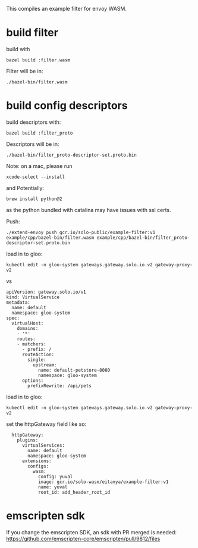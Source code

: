 This compiles an example filter for envoy WASM.

# build filter
build with
```
bazel build :filter.wasm
```

Filter will be in:
```
./bazel-bin/filter.wasm
```

# build config descriptors

build descriptors with:
```
bazel build :filter_proto
```

Descriptors will be in:
```
./bazel-bin/filter_proto-descriptor-set.proto.bin
```

Note: 
on a mac, please run
```
xcode-select --install
```

and Potentially:
```
brew install python@2
```
as the python bundled with catalina may have issues with ssl certs.



Push:
```
./extend-envoy push gcr.io/solo-public/example-filter:v1 example/cpp/bazel-bin/filter.wasm example/cpp/bazel-bin/filter_proto-descriptor-set.proto.bin
```

load in to gloo:
```
kubectl edit -n gloo-system gateways.gateway.solo.io.v2 gateway-proxy-v2
```

vs
```
apiVersion: gateway.solo.io/v1
kind: VirtualService
metadata:
  name: default
  namespace: gloo-system
spec: 
  virtualHost:
    domains:
    - '*'
    routes:
    - matchers:
      - prefix: /
      routeAction:
        single:
          upstream:
            name: default-petstore-8080
            namespace: gloo-system
      options:
        prefixRewrite: /api/pets

```

load in to gloo:
```
kubectl edit -n gloo-system gateways.gateway.solo.io.v2 gateway-proxy-v2
```

set the httpGateway field like so:
```
  httpGateway:
    plugins:
      virtualServices:
        name: default
        namespace: gloo-system  
      extensions:
        configs:
          wasm:
            config: yuval
            image: gcr.io/solo-wasm/eitanya/example-filter:v1
            name: yuval
            root_id: add_header_root_id
```



# emscripten sdk
If you change the emscripten SDK, an sdk with PR merged is needed:
https://github.com/emscripten-core/emscripten/pull/9812/files